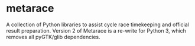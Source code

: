 # metarace

A collection of Python libraries to assist cycle race timekeeping
and official result preparation. Version 2 of Metarace is a
re-write for Python 3, which removes all pyGTK/glib dependencies.

